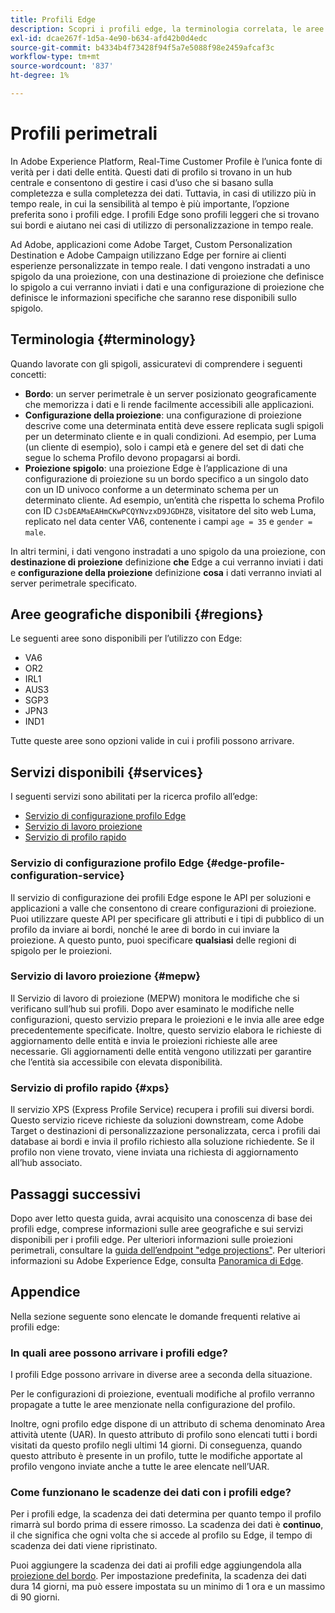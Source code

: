 ```yaml
---
title: Profili Edge
description: Scopri i profili edge, la terminologia correlata, le aree disponibili per i profili edge e i servizi disponibili per i profili edge.
exl-id: dcae267f-1d5a-4e90-b634-afd42b0d4edc
source-git-commit: b4334b4f73428f94f5a7e5088f98e2459afcaf3c
workflow-type: tm+mt
source-wordcount: '837'
ht-degree: 1%

---
```


# Profili perimetrali

In Adobe Experience Platform, Real-Time Customer Profile è l’unica fonte di verità per i dati delle entità. Questi dati di profilo si trovano in un hub centrale e consentono di gestire i casi d’uso che si basano sulla completezza e sulla completezza dei dati. Tuttavia, in casi di utilizzo più in tempo reale, in cui la sensibilità al tempo è più importante, l’opzione preferita sono i profili edge. I profili Edge sono profili leggeri che si trovano sui bordi e aiutano nei casi di utilizzo di personalizzazione in tempo reale.

Ad Adobe, applicazioni come Adobe Target, Custom Personalization Destination e Adobe Campaign utilizzano Edge per fornire ai clienti esperienze personalizzate in tempo reale. I dati vengono instradati a uno spigolo da una proiezione, con una destinazione di proiezione che definisce lo spigolo a cui verranno inviati i dati e una configurazione di proiezione che definisce le informazioni specifiche che saranno rese disponibili sullo spigolo.

## Terminologia {#terminology}

Quando lavorate con gli spigoli, assicuratevi di comprendere i seguenti concetti:

- **Bordo**: un server perimetrale è un server posizionato geograficamente che memorizza i dati e li rende facilmente accessibili alle applicazioni.
- **Configurazione della proiezione**: una configurazione di proiezione descrive come una determinata entità deve essere replicata sugli spigoli per un determinato cliente e in quali condizioni. Ad esempio, per Luma (un cliente di esempio), solo i campi età e genere del set di dati che segue lo schema Profilo devono propagarsi ai bordi.
- **Proiezione spigolo**: una proiezione Edge è l’applicazione di una configurazione di proiezione su un bordo specifico a un singolo dato con un ID univoco conforme a un determinato schema per un determinato cliente. Ad esempio, un’entità che rispetta lo schema Profilo con ID `CJsDEAMaEAHmCKwPCQYNvzxD9JGDHZ8`, visitatore del sito web Luma, replicato nel data center VA6, contenente i campi `age = 35` e `gender = male`.

In altri termini, i dati vengono instradati a uno spigolo da una proiezione, con **destinazione di proiezione** definizione **che** Edge a cui verranno inviati i dati e **configurazione della proiezione** definizione **cosa** i dati verranno inviati al server perimetrale specificato.

## Aree geografiche disponibili {#regions}

Le seguenti aree sono disponibili per l’utilizzo con Edge:

- VA6
- OR2
- IRL1
- AUS3
- SGP3
- JPN3
- IND1

Tutte queste aree sono opzioni valide in cui i profili possono arrivare.

## Servizi disponibili {#services}

I seguenti servizi sono abilitati per la ricerca profilo all’edge:

- [Servizio di configurazione profilo Edge](#edge-profile-configuration-service)
- [Servizio di lavoro proiezione](#mepw)
- [Servizio di profilo rapido](#xps)

### Servizio di configurazione profilo Edge {#edge-profile-configuration-service}

Il servizio di configurazione dei profili Edge espone le API per soluzioni e applicazioni a valle che consentono di creare configurazioni di proiezione. Puoi utilizzare queste API per specificare gli attributi e i tipi di pubblico di un profilo da inviare ai bordi, nonché le aree di bordo in cui inviare la proiezione. A questo punto, puoi specificare **qualsiasi** delle regioni di spigolo per le proiezioni.

### Servizio di lavoro proiezione {#mepw}

Il Servizio di lavoro di proiezione (MEPW) monitora le modifiche che si verificano sull’hub sui profili. Dopo aver esaminato le modifiche nelle configurazioni, questo servizio prepara le proiezioni e le invia alle aree edge precedentemente specificate. Inoltre, questo servizio elabora le richieste di aggiornamento delle entità e invia le proiezioni richieste alle aree necessarie. Gli aggiornamenti delle entità vengono utilizzati per garantire che l’entità sia accessibile con elevata disponibilità.

### Servizio di profilo rapido {#xps}

Il servizio XPS (Express Profile Service) recupera i profili sui diversi bordi. Questo servizio riceve richieste da soluzioni downstream, come Adobe Target o destinazioni di personalizzazione personalizzata, cerca i profili dai database ai bordi e invia il profilo richiesto alla soluzione richiedente. Se il profilo non viene trovato, viene inviata una richiesta di aggiornamento all’hub associato.

## Passaggi successivi

Dopo aver letto questa guida, avrai acquisito una conoscenza di base dei profili edge, comprese informazioni sulle aree geografiche e sui servizi disponibili per i profili edge. Per ulteriori informazioni sulle proiezioni perimetrali, consultare la [guida dell’endpoint &quot;edge projections&quot;](./api/edge-projections.md). Per ulteriori informazioni su Adobe Experience Edge, consulta [Panoramica di Edge](../edge/home.md).

## Appendice

Nella sezione seguente sono elencate le domande frequenti relative ai profili edge:

### In quali aree possono arrivare i profili edge?

I profili Edge possono arrivare in diverse aree a seconda della situazione.

Per le configurazioni di proiezione, eventuali modifiche al profilo verranno propagate a tutte le aree menzionate nella configurazione del profilo.

Inoltre, ogni profilo edge dispone di un attributo di schema denominato Area attività utente (UAR). In questo attributo di profilo sono elencati tutti i bordi visitati da questo profilo negli ultimi 14 giorni. Di conseguenza, quando questo attributo è presente in un profilo, tutte le modifiche apportate al profilo vengono inviate anche a tutte le aree elencate nell’UAR.

### Come funzionano le scadenze dei dati con i profili edge?

Per i profili edge, la scadenza dei dati determina per quanto tempo il profilo rimarrà sul bordo prima di essere rimosso. La scadenza dei dati è **continuo**, il che significa che ogni volta che si accede al profilo su Edge, il tempo di scadenza dei dati viene ripristinato.

Puoi aggiungere la scadenza dei dati ai profili edge aggiungendola alla [proiezione del bordo](./api/edge-projections.md). Per impostazione predefinita, la scadenza dei dati dura 14 giorni, ma può essere impostata su un minimo di 1 ora e un massimo di 90 giorni.
